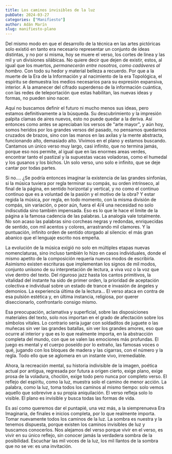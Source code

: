 ```yaml
---
title: Los caminos invisibles de la luz
pubDate: 2024-03-27
categories: ["Manifiesto"]
author: Adán Marín
slug: manifiesto-plano
---
```


Del mismo modo en que el desarrollo de la técnica en las artes pictóricas solo
existió en tanto era necesario representar un conjunto de ideas distintas, y no
por si misma, hoy se muere el verso, los cortes de linea y las mil y un
divisiones silábicas. No quiere decir que dejen de existir, estos, al igual que
los muertos, _permanecerán entre nosotros, como cadáveres al hombro._ Con todo
su hedor y material belleza a recuerdo. Por que a la muerte de la Era de la
Información y al nacimiento de la era Topológica, el espíritu se demuestra los
medios necesarios para su expresión expansiva, interior. A la amanecer del
cifrado superdenso de la información cuántica, con las redes de teleportación
que estas habilitan, las nuevas ideas y formas, no pueden sino nacer.

Aquí no buscamos definir el futuro ni mucho menos sus ideas, pero estamos
definitivamente a la búsqueda. Su descubrimiento y la impresión palpita clamas
de aires nuevos, esto no puede quedar a la deriva. Así entonces como antes se
apreciaban los versos de "arte mayor", y aún hoy, somos heridos por los grandes
versos del pasado, no pensamos quedarnos cruzados de brazos, sino con las manos
en las axilas y la mente abstracta, funcionando alto, demasiado alto. Vivimos en
el plano y estamos buscando. Cantamos un único verso muy largo, casi infinito,
que no termina jamás, porque eso nos permite, al igual que en las enormes areas
verdes, encontrar tanto el pastizal y la supuestas vacas voladoras, como el
humedal y los gusanos y los bichos. Un solo verso, uno solo e infinito, que se
deje cantar por todas partes.

Si no.... ¿Se podría entonces imaginar la existencia de las grandes sinfonías,
si la música tuviera por regla terminar su compás, su orden intrínseco, al final
de la página, en sentido horizontal y vertical, y no como el continuo continuo
que es a voluntad de la pasión y el motivo de la obra? Y estar regida la música,
por regla, en todo momento, con la misma división de compás, sin variación, o
peor aún, fuera el 4/4 una necesidad no solo indiscutida sino también impensada.
Eso es lo que le hace el limite de la página a la famosa cadencia de las
palabras. La analogía vale totalmente. No son acaso las palabras sino corcheas
negras y redondas, enriquecidas de sentido, con mil acentos y colores,
arrastrando mil clamores. Y la puntuación, infinito orden de sentido otorgado al
silencio: el más gran abanico que el lenguaje escrito nos empeña.

La evolución de la música exigió no solo en múltiples etapas nuevas
nomenclaturas, sino incluso también lo hizo en casos individuales, donde el
mismo apetito de la composición requería nuevos modos de escribirla. Asimismo
existen escrituras que implementan los signos de mil modos, conjunto unísono de
su interpretación de lectura, a viva voz o la voz que vive dentro del texto. Del
riguroso jazz hasta los cantos primitivos, la vitalidad del instante ha sido de
primer orden, la prioridad de aceptación colectiva e individual sobre un estado
de trance e invasión de ángeles y demonios. La experiencia última de la
lectura... El verso ataca en contra de esa pulsión estética y, en última
instancia, religiosa, por querer diseccionarlo, confrontarlo consigo mismo.

Esa preocupación, aclamativa y superficial, sobre las disposiciones materiales
del texto, solo nos importan en el grado de afectación sobre los símbolos
vitales. Lo contrario sería jugar con soldaditos de juguete o las muñecas sin
ver las grandes batallas, sin ver los grandes amores, eso que ocurre al interior
y que es lo que realmente importa, en la abstracción completa del mundo, con que
se valen las emociones más profundas. El juego es mental y el cuerpo
poseído por lo extraño, las famosas voces o qué, jugando con los bloques de madera
y las cigarras, con el número y la regla. Todo ello que se aglomera en un
instante vivo, irremediable.

Ahora, la recreación mental, su historia indivisible de la imagen, poética
actual por antigua, regresada por futura a origen cierto, exige plano, exige
prosa de la voladura, choclón, exige todo pero nunca por completo verso. El
reflejo del espíritu, como la luz, muestra solo el camino de menor acción. La
palabra, como la luz, toma todos los caminos al mismo tiempo: solo vemos aquello
que sobrevive a su propia aniquilación. El verso refleja solo lo visible. El
plano es invisible y busca todas las formas de vida.

Es así como queremos dar el puntapié, una vez más, a la siemprenueva Era
Imaginaria, de finales e inicios completa, por lo que realmente importa. Tomar
nuevamente todos los caminos de la luz. La sombra es nuestra y la tenemos
dispuesta, porque existen los caminos invisibles de luz y buscamos conocerlos.
Nos alejamos del verso porque vivir en el verso, es vivir en su único reflejo,
sin conocer jamás la verdadera sombra de la posibilidad. Escuchar las mil voces
de la luz, los mil llantos de la sombra que no se ve: es una invitación.
